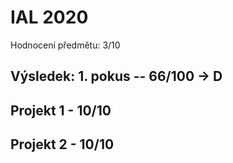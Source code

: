 # IAL 2020
Hodnocení předmětu: 3/10

## Výsledek: 1. pokus -- 66/100 -> D

## Projekt 1 - 10/10

## Projekt 2 - 10/10
